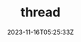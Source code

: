 ---
date: 2023-11-16T05:25:33Z
toc: true
slug: /java/thread
tags:
  - Java
title: thread
draft: true
---